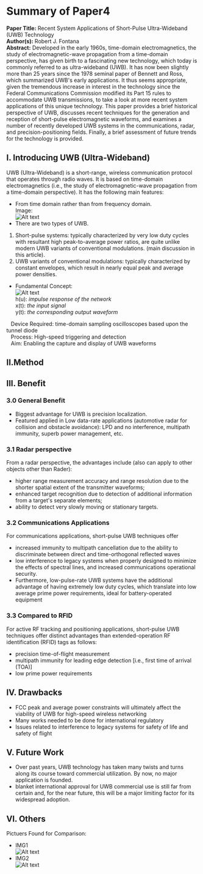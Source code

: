 # Summary of Paper4
**Paper Title:** Recent System Applications of Short-Pulse Ultra-Wideband (UWB) Technology  
**Author(s):** Robert J. Fontana  
**Abstract:** Developed in the early 1960s, time-domain electromagnetics, the study of electromagnetic-wave propagation from a time-domain perspective, has given birth to a fascinating new technology, which today is commonly referred to as ultra-wideband (UWB). It has now been slightly more than 25 years since the 1978 seminal paper of Bennett and Ross, which summarized UWB's early applications. It thus seems appropriate, given the tremendous increase in interest in the technology since the Federal Communications Commission modified its Part 15 rules to accommodate UWB transmissions, to take a look at more recent system applications of this unique technology. This paper provides a brief historical perspective of UWB, discusses recent techniques for the generation and reception of short-pulse electromagnetic waveforms, and examines a number of recently developed UWB systems in the communications, radar, and precision-positioning fields. Finally, a brief assessment of future trends for the technology is provided.  
##  I. Introducing UWB (Ultra-Wideband)
UWB (Ultra-Wideband) is a short-range, wireless communication protocol that operates through radio waves. It is based on time-domain electromagnetics (i.e., the study of electromagnetic-wave propagation from a time-domain perspective). It has the following main features: 
- From time domain rather than from frequency domain.    
Image:   
![Alt text](https://github.com/UnknownCloud1024/Traceability-of-Components-Counterfeit/blob/main/Research%20Papers/Yiren%20Xu/IMG/%20signal%20axis%20example.png)
- There are two types of UWB.     
1. Short-pulse systems: typically characterized by very low duty cycles with resultant high peak-to-average power ratios, are quite unlike modern UWB variants of conventional modulations. (main discussion in this article).  
2. UWB variants of conventional modulations: typically characterized by constant envelopes, which result in nearly equal peak and average power densities.
- Fundamental Concept:   
![Alt text](https://github.com/UnknownCloud1024/Traceability-of-Components-Counterfeit/blob/main/Research%20Papers/Yiren%20Xu/IMG/formula.png)   
h(u): *impulse response of the network*   
x(t): *the input signal*   
y(t): *the corresponding output waveform*

&nbsp;   &nbsp;Device Required: time-domain sampling oscilloscopes based upon the tunnel diode   
&nbsp;   &nbsp;Process: High-speed triggering and detection  
&nbsp;   &nbsp;Aim: Enabling the capture and display of UWB waveforms

## II.Method



## III. Benefit

### 3.0 General Benefit
- Biggest advantage for UWB is precision localization. 
- Featured applied in Low data-rate applications (automotive radar for collision and obstacle avoidance): LPD and no interference, multipath immunity, superb power management, etc. 
### 3.1 Radar perspective
From a radar perspective, the advantages include (also can apply to other objects other than Rader): 
- higher range measurement accuracy and range resolution due to the shorter spatial extent of the transmitter waveforms; 
- enhanced target recognition due to detection of additional information from a target's separate elements; 
- ability to detect very slowly moving or stationary targets.
### 3.2 Communications Applications
For communications applications, short-pulse UWB techniques offer 
- increased immunity to multipath cancellation due to the ability to discriminate between direct and time-orthogonal reflected waves
- low interference to legacy systems when properly designed to minimize the effects of spectral lines, and increased communications operational security. 
- Furthermore, low-pulse-rate UWB systems have the additional advantage of having extremely low duty cycles, which translate into low average prime power requirements, ideal for battery-operated equipment
### 3.3 Compared to RFID
For active RF tracking and positioning applications, short-pulse UWB techniques offer distinct advantages than extended-operation RF identification (RFID) tags as follows:
- precision time-of-flight measurement
- multipath immunity for leading edge detection [i.e., first time of arrival (TOA)]
- low prime power requirements

## IV. Drawbacks
- FCC peak and average power constraints will ultimately affect the viability of UWB for high-speed wireless networking
- Many works needed to be done for international regulatory
- Issues related to interference to legacy systems for safety of life and safety of flight

## V. Future Work
- Over  past years, UWB technology has taken many twists and turns along its course toward commercial utilization. By now, no major application is founded.
- blanket international approval for UWB commercial use is still far from certain and, for the near future, this will be a major limiting factor for its widespread adoption.


## VI. Others
Pictuers Found for Comparison:   
- IMG1    
![Alt text](https://github.com/UnknownCloud1024/Traceability-of-Components-Counterfeit/blob/main/Research%20Papers/Yiren%20Xu/IMG/%20Technology%20Comparison1.png)  
- IMG2  
![Alt text](https://github.com/UnknownCloud1024/Traceability-of-Components-Counterfeit/blob/main/Research%20Papers/Yiren%20Xu/IMG/%20Technology%20Comparison2.png)  


